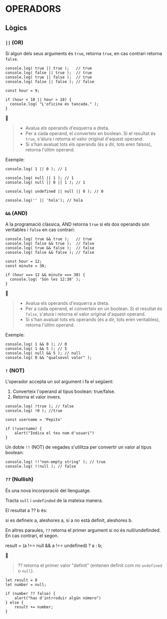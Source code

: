 # OPERADORS

##  **Lògics**

### **```||``` (OR)**

Si algun dels seus arguments és ```true```, retorna ```true```, en cas contrari retorna ```false```.

```
console.log( true || true );   // true
console.log( false || true );  // true
console.log( true || false );  // true
console.log( false || false ); // false
```

```
const hour = 9;

if (hour < 10 || hour > 18) {
  console.log( "L'oficina és tancada." );
}
```

🚨
> - Avalua els operands d'esquerra a dreta.
> - Per a cada operand, el converteix en boolean. Si el resultat és ```true```, s'atura i retorna el valor original d'aquest operand.
> - Si s'han avaluat tots els operands (és a dir, tots eren falsos), retorna l'últim operand.

Exemple:

```
console.log( 1 || 0 ); // 1 

console.log( null || 1 ); // 1
console.log( null || 0 || 1 ); // 1

console.log( undefined || null || 0 ); // 0

console.log('' || 'hola'); // hola
```

### **```&&``` (AND)**

A la programació clàssica, AND retorna ```true``` si els dos operands són veritables i ```false``` en cas contrari:

```
console.log( true && true );   // true
console.log( false && true );  // false
console.log( true && false );  // false
console.log( false && false ); // false
```

```
const hour = 12;
const minute = 30;

if (hour === 12 && minute === 30) {
  console.log( 'Són les 12:30' );
}
```

🚨
> - Avalua els operands d'esquerra a dreta.
> - Per a cada operand, el converteix en un boolean. Si el resultat és ```false```, s'atura i retorna el valor original d'aquest operand.
> - Si s'han avaluat tots els operands (és a dir, tots eren veritables), retorna l'últim operand.

Exemple:

```
console.log( 1 && 0 ); // 0
console.log( 1 && 5 ); // 5
console.log( null && 5 ); // null
console.log( 0 && "qualsevol valor" );
```

### **```!``` (NOT)**

L'operador accepta un sol argument i fa el següent:

1. Converteix l'operand al tipus boolean: true/false.
2. Retorna el valor invers.

```
console.log( !true ); // false
console.log( !0 ); //true
```

```
const username = 'Pepito'

if (!username) {
    alert("Indica el teu nom d'usuari")
}
```
Un doble ```!!``` (NOT) de vegades s'utilitza per convertir un valor al tipus boolean:

```
console.log( !!"non-empty string" ); // true
console.log( !!null ); // false
```

### **```??``` (Nullish)**

És una nova incorporació del llenguatge.

Tracta ```null``` i ```undefinded``` de la mateixa manera.

El resultat a ?? b és:

si es defineix a, aleshores a,
si a no està definit, aleshores b.

En altres paraules, ```??``` retorna el primer argument si no és null/undefinded. En cas contrari, el segon.

result = (a !== null && a !== undefined) ? a : b;

🚨
> ?? retorna el primer valor "definit" (entenen definit com no ```undefined``` o ```null```).

```
let result = 0
let number = null;

if (number ?? false) {
    alert("has d'intrroduir algún número")
} else {
    result += number;
}
```